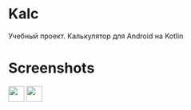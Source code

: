 # Kalc

Учебный проект. Калькулятор для Android на Kotlin


# Screenshots

<img src="https://gitlab.com/mr.kotik/kalc/-/blob/main/IMG/photo_2022-02-12_23-37-26.jpg" height="32"/>
<img src="https://gitlab.com/mr.kotik/kalc/-/blob/main/IMG/photo_2022-02-12_23-37-03.jpg" height="32"/>
